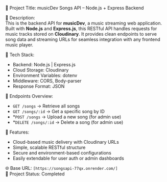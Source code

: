 🎼 Project Title: musicDev Songs API – Node.js + Express Backend

📝 Description:  
This is the backend API for **musicDev**, a music streaming web application. Built with **Node.js** and **Express.js**, this RESTful API handles requests for music tracks stored on **Cloudinary**. It provides clean endpoints to serve song data and streaming URLs for seamless integration with any frontend music player.

🔧 Tech Stack:  
- Backend: Node.js | Express.js  
- Cloud Storage: Cloudinary  
- Environment Variables: dotenv  
- Middleware: CORS, Body-parser  
- Response Format: JSON

📡 Endpoints Overview:  
- `GET /songs` → Retrieve all songs  
- `GET /songs/:id` → Get a specific song by ID  
- *`POST /songs` → Upload a new song (for admin use)  
- *`DELETE /songs/:id` → Delete a song (for admin use)

🔐 Features:  
- Cloud-based music delivery with Cloudinary URLs  
- Simple, scalable RESTful structure  
- Secure and environment-based configurations  
- Easily extendable for user auth or admin dashboards

🌐 Base URL: `[https://songsapi-77qx.onrender.com/]`  
📂 Project Status: Completed
